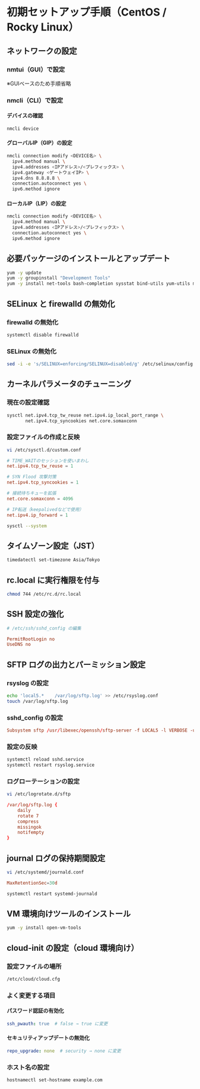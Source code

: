 # 初期セットアップ手順（CentOS / Rocky Linux）

## ネットワークの設定

### nmtui（GUI）で設定  
※GUIベースのため手順省略

### nmcli（CLI）で設定

#### デバイスの確認

```bash
nmcli device
```

#### グローバルIP（GIP）の設定

```bash
nmcli connection modify <DEVICE名> \
  ipv4.method manual \
  ipv4.addresses <IPアドレス>/<プレフィックス> \
  ipv4.gateway <ゲートウェイIP> \
  ipv4.dns 8.8.8.8 \
  connection.autoconnect yes \
  ipv6.method ignore
```

#### ローカルIP（LIP）の設定

```bash
nmcli connection modify <DEVICE名> \
  ipv4.method manual \
  ipv4.addresses <IPアドレス>/<プレフィックス> \
  connection.autoconnect yes \
  ipv6.method ignore
```

## 必要パッケージのインストールとアップデート

```bash
yum -y update
yum -y groupinstall "Development Tools"
yum -y install net-tools bash-completion sysstat bind-utils yum-utils mlocate lsof
```

## SELinux と firewalld の無効化

### firewalld の無効化

```bash
systemctl disable firewalld
```

### SELinux の無効化

```bash
sed -i -e 's/SELINUX=enforcing/SELINUX=disabled/g' /etc/selinux/config
```

## カーネルパラメータのチューニング

### 現在の設定確認

```bash
sysctl net.ipv4.tcp_tw_reuse net.ipv4.ip_local_port_range \
       net.ipv4.tcp_syncookies net.core.somaxconn
```

### 設定ファイルの作成と反映

```bash
vi /etc/sysctl.d/custom.conf
```

```conf
# TIME_WAITのセッションを使いまわし
net.ipv4.tcp_tw_reuse = 1

# SYN Flood 攻撃対策
net.ipv4.tcp_syncookies = 1

# 接続待ちキューを拡張
net.core.somaxconn = 4096

# IP転送（keepalivedなどで使用）
net.ipv4.ip_forward = 1
```

```bash
sysctl --system
```

## タイムゾーン設定（JST）

```bash
timedatectl set-timezone Asia/Tokyo
```

## rc.local に実行権限を付与

```bash
chmod 744 /etc/rc.d/rc.local
```

## SSH 設定の強化

```conf
# /etc/ssh/sshd_config の編集

PermitRootLogin no
UseDNS no
```

## SFTP ログの出力とパーミッション設定

### rsyslog の設定

```bash
echo 'local5.*    /var/log/sftp.log' >> /etc/rsyslog.conf
touch /var/log/sftp.log
```

### sshd_config の設定

```conf
Subsystem sftp /usr/libexec/openssh/sftp-server -f LOCAL5 -l VERBOSE -u 002
```

### 設定の反映

```bash
systemctl reload sshd.service
systemctl restart rsyslog.service
```

### ログローテーションの設定

```bash
vi /etc/logrotate.d/sftp
```

```conf
/var/log/sftp.log {
    daily
    rotate 7
    compress
    missingok
    notifempty
}
```

## journal ログの保持期間設定

```bash
vi /etc/systemd/journald.conf
```

```conf
MaxRetentionSec=30d
```

```bash
systemctl restart systemd-journald
```

## VM 環境向けツールのインストール

```bash
yum -y install open-vm-tools
```

## cloud-init の設定（cloud 環境向け）

### 設定ファイルの場所

```bash
/etc/cloud/cloud.cfg
```

### よく変更する項目

#### パスワード認証の有効化

```yaml
ssh_pwauth: true  # false → true に変更
```

#### セキュリティアップデートの無効化

```yaml
repo_upgrade: none  # security → none に変更
```

### ホスト名の設定

```bash
hostnamectl set-hostname example.com
```
